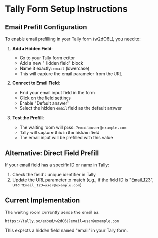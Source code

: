 # Tally Form Setup Instructions

## Email Prefill Configuration

To enable email prefilling in your Tally form (w2dO6L), you need to:

1. **Add a Hidden Field**:
   - Go to your Tally form editor
   - Add a new "Hidden field" block
   - Name it exactly: `email` (lowercase)
   - This will capture the email parameter from the URL

2. **Connect to Email Field**:
   - Find your email input field in the form
   - Click on the field settings
   - Enable "Default answer"
   - Select the hidden `email` field as the default answer

3. **Test the Prefill**:
   - The waiting room will pass: `?email=user@example.com`
   - Tally will capture this in the hidden field
   - The email input will be prefilled with this value

## Alternative: Direct Field Prefill

If your email field has a specific ID or name in Tally:
1. Check the field's unique identifier in Tally
2. Update the URL parameter to match (e.g., if the field ID is "Email_123", use `?Email_123=user@example.com`)

## Current Implementation

The waiting room currently sends the email as:
```
https://tally.so/embed/w2dO6L?email=user@example.com
```

This expects a hidden field named "email" in your Tally form.